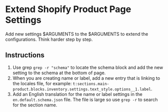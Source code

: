 # Extend Shopify Product Page Settings
Add new settings $ARGUMENTS to the $ARGUMENTS to extend the configurations. Think harder step by step.

## Instructions
1. Use grep `grep -r "schema"` to locate the schema block and add the new setting to the schema at the bottom of page. 
2. When you are creating name or label, add a new entry that is linking to the locales file, for example: `t:sections.main-product.blocks.inventory.settings.text_style.options__1.label`.
3. Add an English translation for the name or label settings in the `en.default.schema.json` file. The file is large so use `grep -r` to search for the section name.